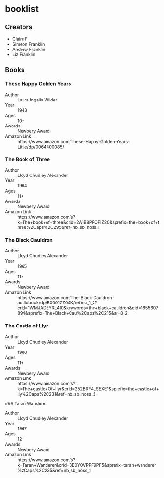 # booklist

## Creators

* Claire F
* Simeon Franklin 
* Andrew Franklin
* Liz Franklin

## Books

### These Happy Golden Years

<dl>
  <dt>Author</dt>
  <dd>Laura Ingalls Wilder</dd>
  <dt>Year</dt>
  <dd>1943</dd>
  <dt>Ages</dt> 
  <dd>10+</dd>
  <dt>Awards</dt>
  <dd>Newbery Award</dd>
  <dt>Amazon Link</dt>
  <dd>https://www.amazon.com/These-Happy-Golden-Years-Little/dp/0064400085/</dd>
</dl>

### The Book of Three
<dl>
  <dt>Author</dt>
  <dd>Lloyd Chudley Alexander</dd>
  <dt>Year</dt>
  <dd>1964<dd>
  <dt>Ages</dt>
  <dd>11+</dd>
  <dt>Awards</dt>
  <dd>Newbery Award</dd>
  <dt>Amazon Link</dt>
  <dd>https://www.amazon.com/s?k=The+book+of+three&crid=2A1B8PPOFIZ20&sprefix=the+book+of+three%2Caps%2C295&ref=nb_sb_noss_1</dd>
</dl>

### The Black Cauldron
<dl>
  <dt>Author</dt>
  <dd>Lloyd Chudley Alexander</dd>
  <dt>Year</dt>
  <dd>1965</dd>
  <dt>Ages</dt>
  <dd>11+<dd>
  <dt>Awards</dt>
  <dd>Newbery Award</dd>
  <dt>Amazon Link</dt>
  <dd>https://www.amazon.com/The-Black-Cauldron-audiobook/dp/B0001ZZ04K/ref=sr_1_2?crid=1WMJADEYRL4I0&keywords=the+black+cauldron&qid=1655607894&sprefix=The+Black+Cau%2Caps%2C215&sr=8-2</dd>
</dl>

### The Castle of Llyr
<dl>
  <dt>Author</dt>
  <dd>Lloyd Chudley Alexander</dd>
  <dt>Year</dt>
  <dd>1966</dd>
  <dt>Ages</dt>
  <dd>11+</dd>
  <dt>Awards</dt>
  <dd>Newbery Award</dd>
  <dt>Amazon Link</dt>
  <dd>https://www.amazon.com/s?k=The+castle+Of+llyr&crid=252BRF4LSEXE1&sprefix=the+castle+of+lly%2Caps%2C231&ref=nb_sb_noss_2</dd>
</dl>
### Taran Wanderer
<dl>
  <dt>Author</dt>
  <dd>Lloyd Chudley Alexander</dd>
  <dt>Year</dt>
  <dd>1967</dd>
  <dt>Ages</dt>
  <dd>12+</dt>
  <dt>Awards</dt>
  <dd>Newbery Award</dd>
  <dt>Amazon Link</dt>
  <dd>https://www.amazon.com/s?k=Taran+Wanderer&crid=3E0Y0VPPF9PF5&sprefix=taran+wanderer%2Caps%2C235&ref=nb_sb_noss_1</dd>
</dl>
